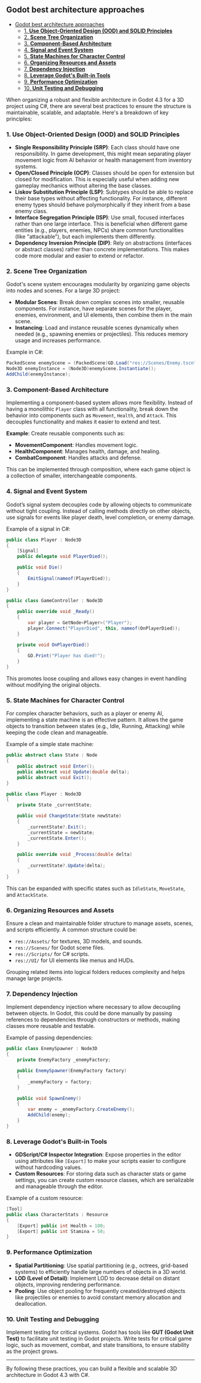 ## Godot best architecture approaches

- [Godot best architecture approaches](#godot-best-architecture-approaches)
  - [1. **Use Object-Oriented Design (OOD) and SOLID Principles**](#1-use-object-oriented-design-ood-and-solid-principles)
  - [2. **Scene Tree Organization**](#2-scene-tree-organization)
  - [3. **Component-Based Architecture**](#3-component-based-architecture)
  - [4. **Signal and Event System**](#4-signal-and-event-system)
  - [5. **State Machines for Character Control**](#5-state-machines-for-character-control)
  - [6. **Organizing Resources and Assets**](#6-organizing-resources-and-assets)
  - [7. **Dependency Injection**](#7-dependency-injection)
  - [8. **Leverage Godot's Built-in Tools**](#8-leverage-godots-built-in-tools)
  - [9. **Performance Optimization**](#9-performance-optimization)
  - [10. **Unit Testing and Debugging**](#10-unit-testing-and-debugging)


When organizing a robust and flexible architecture in Godot 4.3 for a 3D project using C#, there are several best practices to ensure the structure is maintainable, scalable, and adaptable. Here's a breakdown of key principles:

### 1. **Use Object-Oriented Design (OOD) and SOLID Principles**
   - **Single Responsibility Principle (SRP)**: Each class should have one responsibility. In game development, this might mean separating player movement logic from AI behavior or health management from inventory systems.
   - **Open/Closed Principle (OCP)**: Classes should be open for extension but closed for modification. This is especially useful when adding new gameplay mechanics without altering the base classes.
   - **Liskov Substitution Principle (LSP)**: Subtypes should be able to replace their base types without affecting functionality. For instance, different enemy types should behave polymorphically if they inherit from a base enemy class.
   - **Interface Segregation Principle (ISP)**: Use small, focused interfaces rather than one large interface. This is beneficial when different game entities (e.g., players, enemies, NPCs) share common functionalities (like "attackable"), but each implements them differently.
   - **Dependency Inversion Principle (DIP)**: Rely on abstractions (interfaces or abstract classes) rather than concrete implementations. This makes code more modular and easier to extend or refactor.

### 2. **Scene Tree Organization**
   Godot's scene system encourages modularity by organizing game objects into nodes and scenes. For a large 3D project:
   - **Modular Scenes**: Break down complex scenes into smaller, reusable components. For instance, have separate scenes for the player, enemies, environment, and UI elements, then combine them in the main scene.
   - **Instancing**: Load and instance reusable scenes dynamically when needed (e.g., spawning enemies or projectiles). This reduces memory usage and increases performance.

   Example in C#:
   ```csharp
   PackedScene enemyScene = (PackedScene)GD.Load("res://Scenes/Enemy.tscn");
   Node3D enemyInstance = (Node3D)enemyScene.Instantiate();
   AddChild(enemyInstance);
   ```

### 3. **Component-Based Architecture**
   Implementing a component-based system allows more flexibility. Instead of having a monolithic `Player` class with all functionality, break down the behavior into components such as `Movement`, `Health`, and `Attack`. This decouples functionality and makes it easier to extend and test.

   **Example**: Create reusable components such as:
   - **MovementComponent**: Handles movement logic.
   - **HealthComponent**: Manages health, damage, and healing.
   - **CombatComponent**: Handles attacks and defense.

   This can be implemented through composition, where each game object is a collection of smaller, interchangeable components.

### 4. **Signal and Event System**
   Godot’s signal system decouples code by allowing objects to communicate without tight coupling. Instead of calling methods directly on other objects, use signals for events like player death, level completion, or enemy damage.

   Example of a signal in C#:
   ```csharp
   public class Player : Node3D
   {
       [Signal]
       public delegate void PlayerDied();

       public void Die()
       {
           EmitSignal(nameof(PlayerDied));
       }
   }
   
   public class GameController : Node3D
   {
       public override void _Ready()
       {
           var player = GetNode<Player>("Player");
           player.Connect("PlayerDied", this, nameof(OnPlayerDied));
       }

       private void OnPlayerDied()
       {
           GD.Print("Player has died!");
       }
   }
   ```

   This promotes loose coupling and allows easy changes in event handling without modifying the original objects.

### 5. **State Machines for Character Control**
   For complex character behaviors, such as a player or enemy AI, implementing a state machine is an effective pattern. It allows the game objects to transition between states (e.g., Idle, Running, Attacking) while keeping the code clean and manageable.

   Example of a simple state machine:
   ```csharp
   public abstract class State : Node
   {
       public abstract void Enter();
       public abstract void Update(double delta);
       public abstract void Exit();
   }

   public class Player : Node3D
   {
       private State _currentState;

       public void ChangeState(State newState)
       {
           _currentState?.Exit();
           _currentState = newState;
           _currentState.Enter();
       }

       public override void _Process(double delta)
       {
           _currentState?.Update(delta);
       }
   }
   ```

   This can be expanded with specific states such as `IdleState`, `MoveState`, and `AttackState`.

### 6. **Organizing Resources and Assets**
   Ensure a clean and maintainable folder structure to manage assets, scenes, and scripts efficiently. A common structure could be:
   - `res://Assets/` for textures, 3D models, and sounds.
   - `res://Scenes/` for Godot scene files.
   - `res://Scripts/` for C# scripts.
   - `res://UI/` for UI elements like menus and HUDs.

   Grouping related items into logical folders reduces complexity and helps manage large projects.

### 7. **Dependency Injection**
   Implement dependency injection where necessary to allow decoupling between objects. In Godot, this could be done manually by passing references to dependencies through constructors or methods, making classes more reusable and testable.

   Example of passing dependencies:
   ```csharp
   public class EnemySpawner : Node3D
   {
       private EnemyFactory _enemyFactory;

       public EnemySpawner(EnemyFactory factory)
       {
           _enemyFactory = factory;
       }

       public void SpawnEnemy()
       {
           var enemy = _enemyFactory.CreateEnemy();
           AddChild(enemy);
       }
   }
   ```

### 8. **Leverage Godot's Built-in Tools**
   - **GDScript/C# Inspector Integration**: Expose properties in the editor using attributes like `[Export]` to make your scripts easier to configure without hardcoding values.
   - **Custom Resources**: For storing data such as character stats or game settings, you can create custom resource classes, which are serializable and manageable through the editor.

   Example of a custom resource:
   ```csharp
   [Tool]
   public class CharacterStats : Resource
   {
       [Export] public int Health = 100;
       [Export] public int Stamina = 50;
   }
   ```

### 9. **Performance Optimization**
   - **Spatial Partitioning**: Use spatial partitioning (e.g., octrees, grid-based systems) to efficiently handle large numbers of objects in a 3D world.
   - **LOD (Level of Detail)**: Implement LOD to decrease detail on distant objects, improving rendering performance.
   - **Pooling**: Use object pooling for frequently created/destroyed objects like projectiles or enemies to avoid constant memory allocation and deallocation.

### 10. **Unit Testing and Debugging**
   Implement testing for critical systems. Godot has tools like **GUT (Godot Unit Test)** to facilitate unit testing in Godot projects. Write tests for critical game logic, such as movement, combat, and state transitions, to ensure stability as the project grows.

---

By following these practices, you can build a flexible and scalable 3D architecture in Godot 4.3 with C#.